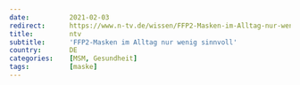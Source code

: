 ```yaml
---
date:          2021-02-03
redirect:      https://www.n-tv.de/wissen/FFP2-Masken-im-Alltag-nur-wenig-sinnvoll-article22336308.html
title:         ntv
subtitle:      'FFP2-Masken im Alltag nur wenig sinnvoll'
country:       DE
categories:    [MSM, Gesundheit]
tags:          [maske]
---
```

